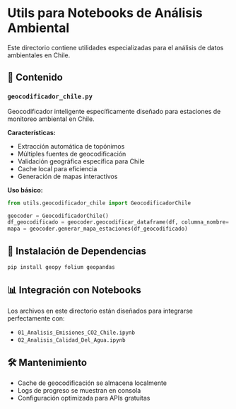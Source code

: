 # Utils para Notebooks de Análisis Ambiental

Este directorio contiene utilidades especializadas para el análisis de datos ambientales en Chile.

## 📁 Contenido

### `geocodificador_chile.py`
Geocodificador inteligente específicamente diseñado para estaciones de monitoreo ambiental en Chile.

**Características:**
- Extracción automática de topónimos
- Múltiples fuentes de geocodificación
- Validación geográfica específica para Chile
- Cache local para eficiencia
- Generación de mapas interactivos

**Uso básico:**
```python
from utils.geocodificador_chile import GeocodificadorChile

geocoder = GeocodificadorChile()
df_geocodificado = geocoder.geocodificar_dataframe(df, columna_nombre='GLS_ESTACION')
mapa = geocoder.generar_mapa_estaciones(df_geocodificado)
```

## 🚀 Instalación de Dependencias

```bash
pip install geopy folium geopandas
```

## 📊 Integración con Notebooks

Los archivos en este directorio están diseñados para integrarse perfectamente con:
- `01_Analisis_Emisiones_CO2_Chile.ipynb`
- `02_Analisis_Calidad_Del_Agua.ipynb`

## 🛠️ Mantenimiento

- Cache de geocodificación se almacena localmente
- Logs de progreso se muestran en consola
- Configuración optimizada para APIs gratuitas
